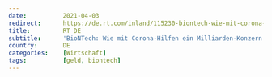 ```yaml
---
date:          2021-04-03
redirect:      https://de.rt.com/inland/115230-biontech-wie-mit-corona-hilfe/
title:         RT DE
subtitle:      'BioNTech: Wie mit Corona-Hilfen ein Milliarden-Konzern entstand'
country:       DE
categories:    [Wirtschaft]
tags:          [geld, biontech]
---
```

